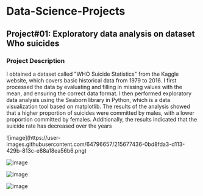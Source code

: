 # Data-Science-Projects
<h2>Project#01: Exploratory data analysis on dataset Who suicides</h2>
<h3>Project Description</h3>
<p>I obtained a dataset called "WHO Suicide Statistics" from the Kaggle website, which covers basic historical data from 1979 to 2016. I first processed the data by evaluating and filling in missing values with the mean, and ensuring the correct data format. I then performed exploratory data analysis using the Seaborn library in Python, which is a data visualization tool based on matplotlib. The results of the analysis showed that a higher proportion of suicides were committed by males, with a lower proportion committed by females. Additionally, the results indicated that the suicide rate has decreased over the years</p>
![image](https://user-images.githubusercontent.com/64796657/215677436-0bd8fda3-d113-429b-813c-e88a18ea56b6.png)

![image](https://user-images.githubusercontent.com/64796657/215677487-a17ea2f0-4c20-40fd-b600-099ed1cd3235.png)

![image](https://user-images.githubusercontent.com/64796657/215677618-2168f709-0796-4b1f-9c06-ca2383d99c56.png)

![image](https://user-images.githubusercontent.com/64796657/215677680-bc476e8a-7951-4ff9-bb7c-190999a682af.png)


